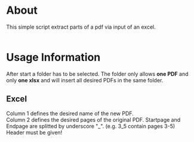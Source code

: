 # About
This simple script extract parts of a pdf via input of an excel.<br>
<br>
# Usage Information<br>
After start a folder has to be selected. The folder only allows **one PDF** and only **one xlsx** and will insert all desired PDFs in the same folder.
<br>
## Excel
Column 1 defines the desired name of the new PDF.<br>
Column 2 defines the desired pages of the original PDF. Startpage and Endpage are splitted by underscore "_". (e.g. 3_5 contain pages 3-5)<br>
Header must be given!
